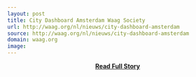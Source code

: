 ```yaml
---
layout: post
title: City Dashboard Amsterdam Waag Society
url: http://waag.org/nl/nieuws/city-dashboard-amsterdam
source: http://waag.org/nl/nieuws/city-dashboard-amsterdam
domain: waag.org
image: 
---
```


<p></p>
<center><p><a href="http://waag.org/nl/nieuws/city-dashboard-amsterdam" style='padding:25px; font-sze:18px; font-weight: bold;'>Read Full Story</a></p></center>
